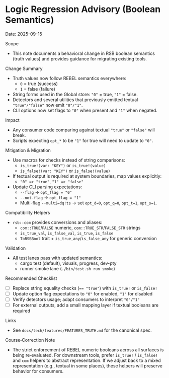 # Logic Regression Advisory (Boolean Semantics)

Date: 2025-09-15

Scope
- This note documents a behavioral change in RSB boolean semantics (truth values) and provides guidance for migrating existing tools.

Change Summary
- Truth values now follow REBEL semantics everywhere:
  - `0` = true (success)
  - `1` = false (failure)
- String forms used in the Global store: `"0"` = true, `"1"` = false.
- Detectors and several utilities that previously emitted textual `"true"/"false"` now emit `"0"/"1"`.
- CLI options now set flags to `"0"` when present and `"1"` when negated.

Impact
- Any consumer code comparing against textual `"true"` or `"false"` will break.
- Scripts expecting `opt_*` to be `"1"` for true will need to update to `"0"`.

Mitigation & Migration
- Use macros for checks instead of string comparisons:
  - `is_true!(var: "KEY")` or `is_true!(value)`
  - `is_false!(var: "KEY")` or `is_false!(value)`
- If textual output is required at system boundaries, map values explicitly:
  - `"0" => "true"`, `"1" => "false"`
- Update CLI parsing expectations:
  - `--flag` → `opt_flag = "0"`
  - `--not-flag` → `opt_flag = "1"`
  - Multi-flag `--multi=dq!ts` → set `opt_d=0`, `opt_q=0`, `opt_t=1`, `opt_s=1`.

Compatibility Helpers
- `rsb::com` provides conversions and aliases:
  - `com::TRUE`/`FALSE` numeric, `com::TRUE_STR`/`FALSE_STR` strings
  - `is_true_val`, `is_false_val`, `is_true`, `is_false`
  - `ToRSBBool` trait + `is_true_any`/`is_false_any` for generic conversion

Validation
- All test lanes pass with updated semantics:
  - cargo test (default), visuals, progress, dev-pty
  - runner smoke lane (`./bin/test.sh run smoke`)

Recommended Checklist
- [ ] Replace string equality checks (`== "true"`) with `is_true!` or `is_false!`
- [ ] Update option flag expectations to `"0"` for enabled, `"1"` for disabled
- [ ] Verify detectors usage; adapt consumers to interpret `"0"/"1"`
- [ ] For external outputs, add a small mapping layer if textual booleans are required

Links
- See `docs/tech/features/FEATURES_TRUTH.md` for the canonical spec.

Course‑Correction Note
- The strict enforcement of REBEL numeric booleans across all surfaces is being re‑evaluated. For downstream tools, prefer `is_true!` / `is_false!` and `com` helpers to abstract representation. If we adjust back to a mixed representation (e.g., textual in some places), these helpers will preserve behavior for consumers.
